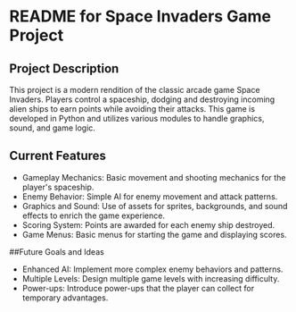 # README for Space Invaders Game Project
## Project Description
This project is a modern rendition of the classic arcade game Space Invaders. Players control a spaceship, dodging and destroying incoming alien ships to earn points while avoiding their attacks. This game is developed in Python and utilizes various modules to handle graphics, sound, and game logic.

## Current Features
- Gameplay Mechanics: Basic movement and shooting mechanics for the player's spaceship.
- Enemy Behavior: Simple AI for enemy movement and attack patterns.
- Graphics and Sound: Use of assets for sprites, backgrounds, and sound effects to enrich the game experience.
- Scoring System: Points are awarded for each enemy ship destroyed.
- Game Menus: Basic menus for starting the game and displaying scores.

##Future Goals and Ideas
- Enhanced AI: Implement more complex enemy behaviors and patterns.
- Multiple Levels: Design multiple game levels with increasing difficulty.
- Power-ups: Introduce power-ups that the player can collect for temporary advantages.

